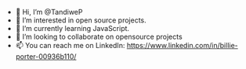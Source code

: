 - 👋 Hi, I’m @TandiweP
- 👀 I’m interested in open source projects.
- 🌱 I’m currently learning JavaScript. 
- 💞️ I’m looking to collaborate on opensource projects
- 📫 You can reach me on LinkedIn: https://www.linkedin.com/in/billie-porter-00936b110/

<!---
TandiweP/TandiweP is a ✨ special ✨ repository because its `README.md` (this file) appears on your GitHub profile.
You can click the Preview link to take a look at your changes.
--->
